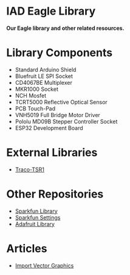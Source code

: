# IAD Eagle Library

**Our Eagle library and other related resources.**

# Library Components

- Standard Arduino Shield
- Bluefruit LE SPI Socket
- CD4067BE Multiplexer
- MKR1000 Socket
- NCH Mosfet
- TCRT5000 Reflective Optical Sensor
- PCB Touch-Pad
- VNH5019 Full Bridge Motor Driver
- Pololu MD09B Stepper Controller Socket
- ESP32 Development Board

# External Libraries

- [Traco-TSR1](https://www.diymodules.org/eagle-show-library?type=usr&id=1724&part=_traco_tsr-1.lbr)

# Other Repositories

- [Sparkfun Library](https://github.com/sparkfun/SparkFun-Eagle-Libraries)
- [Sparkfun Settings](https://github.com/sparkfun/SparkFun_Eagle_Settings)
- [Adafruit Library](https://github.com/adafruit/Adafruit-Eagle-Library)

# Articles

- [Import Vector Graphics](http://todbot.com/blog/2011/06/06/from-illustrator-to-eagle-vector-graphics-in-circuits/)
